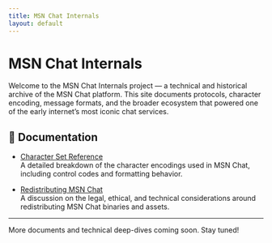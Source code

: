 ```yaml
---
title: MSN Chat Internals
layout: default
---
```


# MSN Chat Internals

Welcome to the MSN Chat Internals project — a technical and historical archive of the MSN Chat platform. This site documents protocols, character encoding, message formats, and the broader ecosystem that powered one of the early internet’s most iconic chat services.

## 📄 Documentation

- [Character Set Reference](charset-reference.md)  
  A detailed breakdown of the character encodings used in MSN Chat, including control codes and formatting behavior.

- [Redistributing MSN Chat](redistributing-msnchat.md)  
  A discussion on the legal, ethical, and technical considerations around redistributing MSN Chat binaries and assets.

---

More documents and technical deep-dives coming soon. Stay tuned!